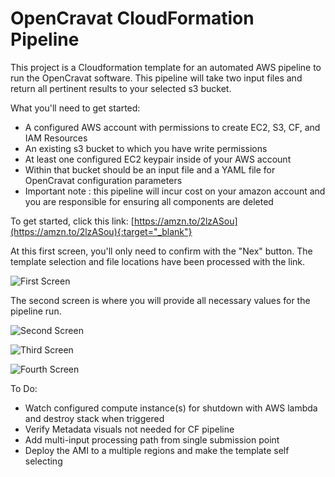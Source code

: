 # OpenCravat CloudFormation Pipeline
This project is a Cloudformation template for an automated AWS pipeline to run the OpenCravat software. This pipeline will take two input files and return all pertinent results to your selected s3 bucket.

What you'll need to get started:
- A configured AWS account with permissions to create EC2, S3, CF, and IAM Resources
- An existing s3 bucket to which you have write permissions
- At least one configured EC2 keypair inside of your AWS account
- Within that bucket should be an input file and a YAML file for OpenCravat configuration parameters
- Important note : this pipeline will incur cost on your amazon account and you are responsible for ensuring all components are deleted

To get started, click this link: [https://amzn.to/2lzASou](https://amzn.to/2lzASou){:target="_blank"}

At this first screen, you'll only need to confirm with the "Nex" button. The template selection and file locations have been processed with the link.

![First Screen](https://github.com/hynesgra/OC-cloudform/blob/master/images/First-Screen.png)

The second screen is where you will provide all necessary values for the pipeline run.

![Second Screen](https://github.com/hynesgra/OC-cloudform/blob/master/images/SecondScreen.png)

![Third Screen](https://github.com/hynesgra/OC-cloudform/blob/master/images/ThirdScreen.png)

![Fourth Screen](https://github.com/hynesgra/OC-cloudform/blob/master/images/FourthScreen.png)

To Do:
- Watch configured compute instance(s) for shutdown with AWS lambda and destroy stack when triggered
- Verify Metadata visuals not needed for CF pipeline
- Add multi-input processing path from single submission point
- Deploy the AMI to a multiple regions and make the template self selecting